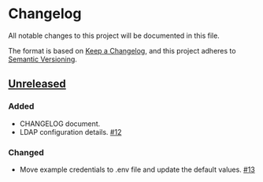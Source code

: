 # Changelog

All notable changes to this project will be documented in this file.

The format is based on [Keep a Changelog](https://keepachangelog.com/en/1.0.0/),
and this project adheres to [Semantic Versioning](https://semver.org/spec/v2.0.0.html).

## [Unreleased]

### Added
- CHANGELOG document.
- LDAP configuration details. [#12](https://github.com/paleopollen/palyim-issues/issues/12)

### Changed
- Move example credentials to .env file and update the default values. [#13](https://github.com/paleopollen/palyim-issues/issues/13)

[unreleased]: https://github.com/olivierlacan/keep-a-changelog/compare/v0.1.0...HEAD
